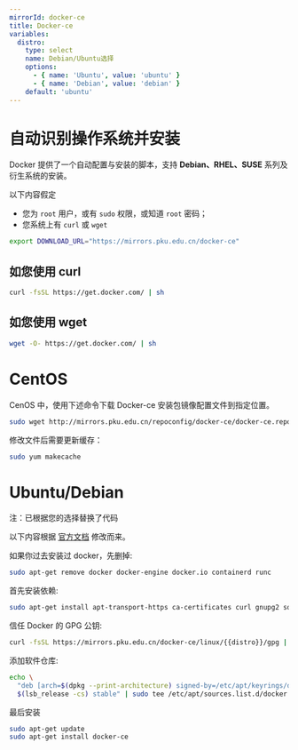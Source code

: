 ```yaml
---
mirrorId: docker-ce
title: Docker-ce
variables:
  distro:
    type: select
    name: Debian/Ubuntu选择
    options:
      - { name: 'Ubuntu', value: 'ubuntu' }
      - { name: 'Debian', value: 'debian' }
    default: 'ubuntu'
---
```


# 自动识别操作系统并安装

Docker 提供了一个自动配置与安装的脚本，支持 **Debian、RHEL、SUSE** 系列及衍生系统的安装。

以下内容假定

- 您为 `root` 用户，或有 `sudo` 权限，或知道 `root` 密码；
- 您系统上有 `curl` 或 `wget`

```bash
export DOWNLOAD_URL="https://mirrors.pku.edu.cn/docker-ce"
```

## 如您使用 curl

```bash
curl -fsSL https://get.docker.com/ | sh
```

## 如您使用 wget

```bash
wget -O- https://get.docker.com/ | sh
```

# CentOS

CenOS 中，使用下述命令下载 Docker-ce 安装包镜像配置文件到指定位置。

```bash
sudo wget http://mirrors.pku.edu.cn/repoconfig/docker-ce/docker-ce.repo -O /etc/yum.repos.d/docker-ce.repo
```

修改文件后需要更新缓存：

```bash
sudo yum makecache
```

# Ubuntu/Debian

注：已根据您的选择替换了代码

以下内容根据 [官方文档](https://docs.docker.com/engine/install/{{distro}}/) 修改而来。

如果你过去安装过 docker，先删掉:

```bash
sudo apt-get remove docker docker-engine docker.io containerd runc
```

首先安装依赖:

```bash
sudo apt-get install apt-transport-https ca-certificates curl gnupg2 software-properties-common
```

信任 Docker 的 GPG 公钥:

```bash
curl -fsSL https://mirrors.pku.edu.cn/docker-ce/linux/{{distro}}/gpg | sudo gpg --dearmor -o /etc/apt/keyrings/docker.gpg
```

添加软件仓库:

```bash
echo \
  "deb [arch=$(dpkg --print-architecture) signed-by=/etc/apt/keyrings/docker.gpg] https://mirrors.pku.edu.cn/docker-ce/linux/{{distro}} \
  $(lsb_release -cs) stable" | sudo tee /etc/apt/sources.list.d/docker.list > /dev/null
```

最后安装

```bash
sudo apt-get update
sudo apt-get install docker-ce
```
